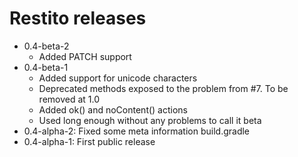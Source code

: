 Restito releases
============================================

* 0.4-beta-2
    * Added PATCH support
* 0.4-beta-1
    * Added support for unicode characters
    * Deprecated methods exposed to the problem from #7. To be removed at 1.0
    * Added ok() and noContent() actions
    * Used long enough without any problems to call it beta
* 0.4-alpha-2: Fixed some meta information build.gradle
* 0.4-alpha-1: First public release
